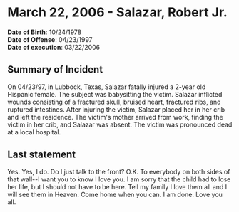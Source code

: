 # March 22, 2006 - Salazar, Robert Jr.

**Date of Birth**: 10/24/1978<br/>
**Date of Offense**: 04/23/1997<br/>
**Date of execution**: 03/22/2006<br/>

## Summary of Incident
On 04/23/97, in Lubbock, Texas, Salazar fatally injured a 2-year old Hispanic female. The subject was babysitting the victim. Salazar inflicted wounds consisting of a fractured skull, bruised heart, fractured ribs, and ruptured intestines. After injuring the victim, Salazar placed her in her crib and left the residence. The victim's mother arrived from work, finding the victim in her crib, and Salazar was absent. The victim was pronounced dead at a local hospital.

## Last statement
Yes. Yes, I do. Do I just talk to the front? O.K. To everybody on both sides of that wall--I want you to know I love you. I am sorry that the child had to lose her life, but I should not have to be here. Tell my family I love them all and I will see them in Heaven. Come home when you can. I am done. Love you all.
